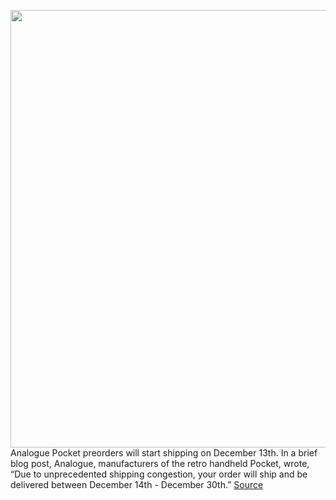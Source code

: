 <img src='https://cdn.vox-cdn.com/thumbor/c1UQgXE9jXUmkWo5WviX-3G7W6c=/0x0:2000x2000/1200x800/filters:focal(840x840:1160x1160)/cdn.vox-cdn.com/uploads/chorus_image/image/70177596/9_Pocket_3_4.0.jpg' width='700px' /><br/>
Analogue Pocket preorders will start shipping on December 13th. In a brief blog post, Analogue, manufacturers of the retro handheld Pocket, wrote, “Due to unprecedented shipping congestion, your order will ship and be delivered between December 14th - December 30th.”
<a href='https://www.theverge.com/2021/11/22/22796303/analogue-pocket-preorder-ship-date'> Source <a/>